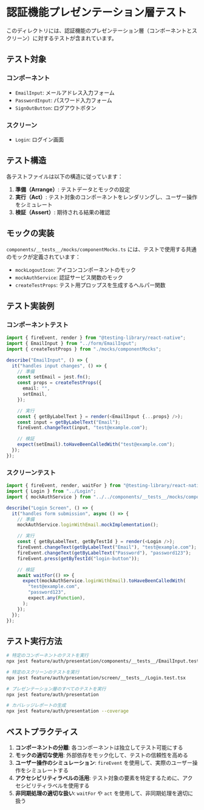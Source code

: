 # 認証機能プレゼンテーション層テスト

このディレクトリには、認証機能のプレゼンテーション層（コンポーネントとスクリーン）に対するテストが含まれています。

## テスト対象

### コンポーネント
- `EmailInput`: メールアドレス入力フォーム
- `PasswordInput`: パスワード入力フォーム
- `SignOutButton`: ログアウトボタン

### スクリーン
- `Login`: ログイン画面

## テスト構造

各テストファイルは以下の構造に従っています：

1. **準備（Arrange）**: テストデータとモックの設定
2. **実行（Act）**: テスト対象のコンポーネントをレンダリングし、ユーザー操作をシミュレート
3. **検証（Assert）**: 期待される結果の確認

## モックの実装

`components/__tests__/mocks/componentMocks.ts` には、テストで使用する共通のモックが定義されています：

- `mockLogoutIcon`: アイコンコンポーネントのモック
- `mockAuthService`: 認証サービス関数のモック
- `createTestProps`: テスト用プロップスを生成するヘルパー関数

## テスト実装例

### コンポーネントテスト

```typescript
import { fireEvent, render } from "@testing-library/react-native";
import { EmailInput } from "../form/EmailInput";
import { createTestProps } from "./mocks/componentMocks";

describe("EmailInput", () => {
  it("handles input changes", () => {
    // 準備
    const setEmail = jest.fn();
    const props = createTestProps({
      email: "",
      setEmail,
    });

    // 実行
    const { getByLabelText } = render(<EmailInput {...props} />);
    const input = getByLabelText("Email");
    fireEvent.changeText(input, "test@example.com");

    // 検証
    expect(setEmail).toHaveBeenCalledWith("test@example.com");
  });
});
```

### スクリーンテスト

```typescript
import { fireEvent, render, waitFor } from "@testing-library/react-native";
import { Login } from "../Login";
import { mockAuthService } from "../../components/__tests__/mocks/componentMocks";

describe("Login Screen", () => {
  it("handles form submission", async () => {
    // 準備
    mockAuthService.loginWithEmail.mockImplementation();

    // 実行
    const { getByLabelText, getByTestId } = render(<Login />);
    fireEvent.changeText(getByLabelText("Email"), "test@example.com");
    fireEvent.changeText(getByLabelText("Password"), "password123");
    fireEvent.press(getByTestId("login-button"));

    // 検証
    await waitFor(() => {
      expect(mockAuthService.loginWithEmail).toHaveBeenCalledWith(
        "test@example.com",
        "password123",
        expect.any(Function),
      );
    });
  });
});
```

## テスト実行方法

```bash
# 特定のコンポーネントのテストを実行
npx jest feature/auth/presentation/components/__tests__/EmailInput.test.tsx

# 特定のスクリーンのテストを実行
npx jest feature/auth/presentation/screen/__tests__/Login.test.tsx

# プレゼンテーション層のすべてのテストを実行
npx jest feature/auth/presentation

# カバレッジレポートの生成
npx jest feature/auth/presentation --coverage
```

## ベストプラクティス

1. **コンポーネントの分離**: 各コンポーネントは独立してテスト可能にする
2. **モックの適切な使用**: 外部依存をモック化して、テストの信頼性を高める
3. **ユーザー操作のシミュレーション**: `fireEvent` を使用して、実際のユーザー操作をシミュレートする
4. **アクセシビリティラベルの活用**: テスト対象の要素を特定するために、アクセシビリティラベルを使用する
5. **非同期処理の適切な扱い**: `waitFor` や `act` を使用して、非同期処理を適切に扱う 